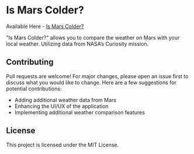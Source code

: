 # Is Mars Colder?

Available Here - [Is Mars Colder?](https://is-mars-colder.vercel.app)

"Is Mars Colder?" allows you to compare the weather on Mars with your local weather. Utilizing data from NASA’s Curiosity mission.

## Contributing

Pull requests are welcome! For major changes, please open an issue first to discuss what you would like to change.
Here are a few suggestions for potential contributions:

- Adding additional weather data from Mars
- Enhancing the UI/UX of the application
- Implementing additional weather comparison features

## License

This project is licensed under the MIT License.

